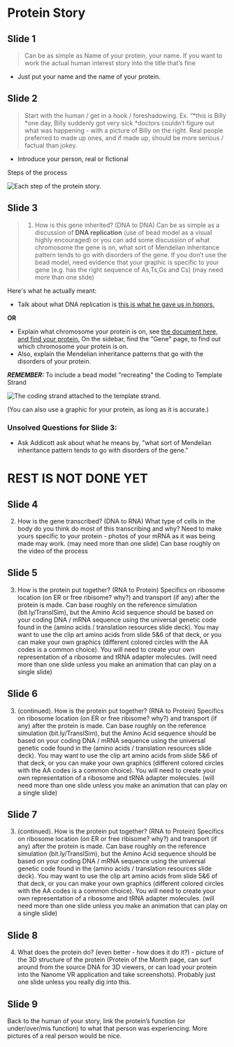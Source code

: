 # Protein Story

## Slide 1

> Can be as simple as Name of your protein, your name. If you want to work the actual human interest story into the title that’s fine

* Just put your name and the name of your protein.

## Slide 2

> Start with the human / get in a hook / foreshadowing. Ex. “*this is Billy *one day, Billy suddenly got very sick *doctors couldn’t figure out what was happening - with a picture of Billy on the right. Real people preferred to made up ones, and if made up, should be more serious / factual than jokey.

* Introduce your person, real or fictional

Steps of the process

<img src="https://qph.fs.quoracdn.net/main-qimg-3d371ecc0b29f6b4dd56e224badeb403" alt="Each step of the protein story."/> 

## Slide 3

> 1. How is this gene inherited? (DNA to DNA) Can be as simple as a discussion of **DNA replication** (use of bead model as a visual highly encouraged) or you can add some discussion of what chromosome the gene is on, what sort of Mendelian inheritance pattern tends to go with disorders of the gene. If you don’t use the bead model, need evidence that your graphic is specific to your gene (e.g. has the right sequence of As,Ts,Gs and Cs) (may need more than one slide)

Here's what he actually meant:

* Talk about what DNA replication is [this is what he gave us in honors.](https://bit.ly/DNArepAdvanced)

**OR**

* Explain what chromosome your protein is on, see [the document here, and find your protein.](https://bit.ly/Proteins2019) On the sidebar, find the "Gene" page, to find out which chromosome your protein is on.
* Also, explain the Mendelian inheritance patterns that go with the disorders of your protein. 

***REMEMBER:*** To include a bead model "recreating" the Coding to Template Strand

<img src="https://ghr.nlm.nih.gov/primer/illustrations/dnastructure.jpg" alt="The coding strand attached to the template strand."/> 

(You can also use a graphic for your protein, as long as it is accurate.)

### Unsolved Questions for Slide 3:
* Ask Addicott ask about what he means by, "what sort of Mendelian inheritance pattern tends to go with disorders of the gene."

# REST IS NOT DONE YET




## Slide 4
2. How is the gene transcribed? (DNA to RNA) What type of cells in the body do you think do most of this transcribing and why? Need to make yours specific to your protein - photos of your mRNA as it was being made may work. (may need more than one slide) Can base roughly on the video of the process 

## Slide 5
3. How is the protein put together? (RNA to Protein) Specifics on ribosome location (on ER or free ribisome? why?) and transport (if any) after the protein is made. Can base roughly on the reference simulation (bit.ly/TranslSim), but the Amino Acid sequence should be based on your coding DNA / mRNA sequence using the universal genetic code found in the (amino acids / translation resources slide deck). You may want to use the clip art amino acids from slide 5&6 of that deck, or you can make your own graphics (different colored circles with the AA codes is a common choice). You will need to create your own representation of a ribosome and tRNA adapter molecules. (will need more than one slide unless you make an animation that can play on a single slide)

## Slide 6
3. (continued). How is the protein put together? (RNA to Protein) Specifics on ribosome location (on ER or free ribisome? why?) and transport (if any) after the protein is made. Can base roughly on the reference simulation (bit.ly/TranslSim), but the Amino Acid sequence should be based on your coding DNA / mRNA sequence using the universal genetic code found in the (amino acids / translation resources slide deck). You may want to use the clip art amino acids from slide 5&6 of that deck, or you can make your own graphics (different colored circles with the AA codes is a common choice). You will need to create your own representation of a ribosome and tRNA adapter molecules. (will need more than one slide unless you make an animation that can play on a single slide)

## Slide 7
3. (continued). How is the protein put together? (RNA to Protein) Specifics on ribosome location (on ER or free ribisome? why?) and transport (if any) after the protein is made. Can base roughly on the reference simulation (bit.ly/TranslSim), but the Amino Acid sequence should be based on your coding DNA / mRNA sequence using the universal genetic code found in the (amino acids / translation resources slide deck). You may want to use the clip art amino acids from slide 5&6 of that deck, or you can make your own graphics (different colored circles with the AA codes is a common choice). You will need to create your own representation of a ribosome and tRNA adapter molecules. (will need more than one slide unless you make an animation that can play on a single slide)

## Slide 8
4. What does the protein do? (even better - how does it do it?) - picture of the 3D structure of the protein (Protein of the Month page, can surf around from the source DNA for 3D viewers, or can load your protein into the Nanome VR application and take screenshots). Probably just one slide unless you really dig into this.

## Slide 9
Back to the human of your story, link the protein’s function (or under/over/mis function) to what that person was experiencing. More pictures of a real person would be nice.
